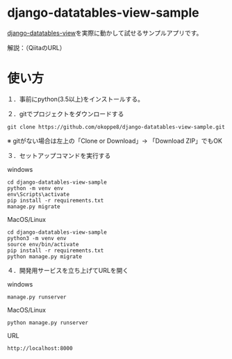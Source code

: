 # django-datatables-view-sample

[django-datatables-view](https://pypi.org/project/django-datatables-view/)を実際に動かして試せるサンプルアプリです。

解説：（QiitaのURL）

# 使い方

１．事前にpython(3.5以上)をインストールする。

２．gitでプロジェクトをダウンロードする

```
git clone https://github.com/okoppe8/django-datatables-view-sample.git
```

※ gitがない場合は左上の「Clone or Download」→ 「Download ZIP」でもOK

３．セットアップコマンドを実行する

windows

```
cd django-datatables-view-sample
python -m venv env
env\Scripts\activate
pip install -r requirements.txt
manage.py migrate
```

MacOS/Linux

```
cd django-datatables-view-sample
python3 -m venv env
source env/bin/activate
pip install -r requirements.txt
python manage.py migrate
```

４．開発用サービスを立ち上げてURLを開く

windows

```
manage.py runserver
```

MacOS/Linux

```
python manage.py runserver
```

URL

```
http://localhost:8000
```
